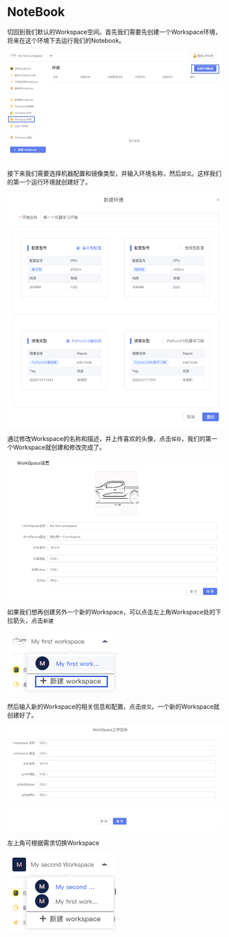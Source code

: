 # NoteBook

切回到我们默认的Workspace空间。首先我们需要先创建一个Workspace环境，将来在这个环境下去运行我们的Notebook。

![图 33](../images/31ead86323c386f4b1740946154afa92a83bb40f5925d8258b3613c650436f17.png)  

接下来我们需要选择机器配置和镜像类型，并输入环境名称，然后`提交`。这样我们的第一个运行环境就创建好了。

![图 35](../images/b7afa218dfe9c9b4b65082bbaa090060d57d2195cf0d9f0e278e2e1b939a55ed.png)  


通过修改Workspace的名称和描述，并上传喜欢的头像，点击`保存`，我们的第一个Workspace就创建和修改完成了。

![图 29](../images/679cc31de817cfe18e02802989854c2f31d95fec8396b0c859c384c24b0d0458.png)  


如果我们想再创建另外一个新的Workspace，可以点击左上角Workspace处的下拉箭头，点击`新建`

![图 30](../images/ebe4eaf923218346d5e34fa8aa77c9300b583c915900af3551e9352adbd31c4f.png)  

然后输入新的Workspace的相关信息和配置，点击`提交`，一个新的Workspace就创建好了。

![图 31](../images/94605c14c0fb9fdee6893ed9a1c7112807e87b3722becac8235f8af0288c2c2d.png) 

左上角可根据需求切换Workspace

![图 32](../images/80283774bbf123ed04218037a88244366d13bf6376f50a91011a1dd7e83f323e.png)  

